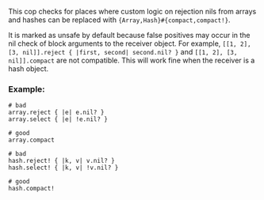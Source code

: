 This cop checks for places where custom logic on rejection nils from arrays
and hashes can be replaced with `{Array,Hash}#{compact,compact!}`.

It is marked as unsafe by default because false positives may occur in the
nil check of block arguments to the receiver object.
For example, `[[1, 2], [3, nil]].reject { |first, second| second.nil? }`
and `[[1, 2], [3, nil]].compact` are not compatible. This will work fine
when the receiver is a hash object.

### Example:
    # bad
    array.reject { |e| e.nil? }
    array.select { |e| !e.nil? }

    # good
    array.compact

    # bad
    hash.reject! { |k, v| v.nil? }
    hash.select! { |k, v| !v.nil? }

    # good
    hash.compact!
